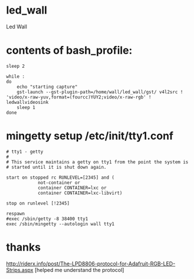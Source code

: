 led_wall
========

Led Wall

contents of bash_profile:
========

    sleep 2
    
    while :
    do
    	echo "starting capture"
    	gst-launch --gst-plugin-path=/home/wall/led_wall/gst/ v4l2src ! 'video/x-raw-yuv,format=(fourcc)YUY2;video/x-raw-rgb' ! ledwallvideosink
    	sleep 1
    done

mingetty setup /etc/init/tty1.conf
====

    # tty1 - getty
    #
    # This service maintains a getty on tty1 from the point the system is
    # started until it is shut down again.
    
    start on stopped rc RUNLEVEL=[2345] and (
                not-container or
                container CONTAINER=lxc or
                container CONTAINER=lxc-libvirt)
    
    stop on runlevel [!2345]
    
    respawn
    #exec /sbin/getty -8 38400 tty1
    exec /sbin/mingetty --autologin wall tty1

thanks
====

http://riderx.info/post/The-LPD8806-protocol-for-Adafruit-RGB-LED-Strips.aspx [helped me understand the protocol]
